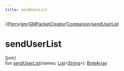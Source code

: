 ```yaml
---
title: sendUserList
---
```

//[Perry](../../../../index.html)/[gm](../../index.html)/[GMPacketCreator](../index.html)/[Companion](index.html)/[sendUserList](send-user-list.html)



# sendUserList



[jvm]\
fun [sendUserList](send-user-list.html)(names: [List](https://kotlinlang.org/api/latest/jvm/stdlib/kotlin.collections/-list/index.html)<[String](https://kotlinlang.org/api/latest/jvm/stdlib/kotlin/-string/index.html)>): [ByteArray](https://kotlinlang.org/api/latest/jvm/stdlib/kotlin/-byte-array/index.html)




